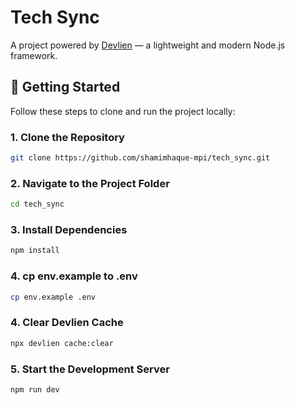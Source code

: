# Tech Sync

A project powered by [Devlien](https://github.com/shamimhaque-mpi/devlien) — a lightweight and modern Node.js framework.

## 🚀 Getting Started

Follow these steps to clone and run the project locally:

### 1. Clone the Repository
```bash
git clone https://github.com/shamimhaque-mpi/tech_sync.git
```

### 2. Navigate to the Project Folder
```bash
cd tech_sync
```

### 3. Install Dependencies
```bash
npm install
```

### 4. cp env.example to .env
```bash
cp env.example .env
```

### 4. Clear Devlien Cache
```bash
npx devlien cache:clear
```

### 5. Start the Development Server
```bash
npm run dev
```
